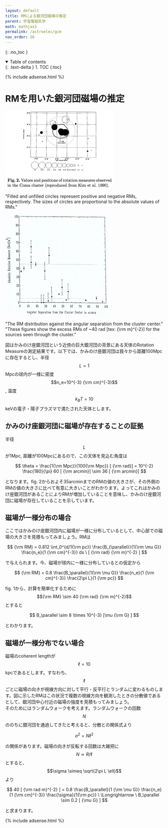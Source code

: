 ```yaml
---
layout: default
title: RMによる銀河団磁場の推定
parent: 宇宙電磁気学
math: mathjax3
permalink: /astroelec/gcm
nav_order: 26
---
```


{: .no_toc }

<details open markdown="block">
  <summary>
    Table of contents
  </summary>
  {: .text-delta }
1. TOC
{:toc}
</details>

{% include adsense.html %}

# RMを用いた銀河団磁場の推定

![Kim+ 1990, fig.1](/assets/images/astroelec/gcm_01.png)

"Filled and unfilled circles represent positive and negative RMs, respectively. The sizes of circles are proportional to the absolute values of RMs."

![Kim+ 1990, fig.2](/assets/images/astroelec/gcm_02.png)

"The RM distribution against the angular separation from the cluster center."  
"These figures show the excess RMs of ~40 rad [tex: {\rm m}^{-2}] for the sources seen through the cluster."

図はかみのけ座銀河団という近傍の巨大銀河団の背景にある天体のRotation Measureの測定結果です。以下では、かみのけ座銀河団は我々から距離100Mpcに存在するとし、半径$$L=1$$Mpcの球内が一様に密度$$n_e=10^{-3} {\rm cm}^{-3}$$, 温度$$k_B T = 10$$keVの電子・陽子プラズマで満たされた天体とします。

## かみのけ座銀河団に磁場が存在することの証拠

半径$$L$$が1Mpc, 距離が100Mpcにあるので、この天体を見込む角度は

$$
\theta 
= \frac{1{\rm Mpc}}{100{\rm Mpc}} [ {\rm rad}]
= 10^{-2} \frac{180}{\pi} 60 [ {\rm arcmin}] 
\sim 36 [ {\rm arcmin}]
$$

となります。fig. 2からおよそ35arcminまでのRMの値の大きさが、その外側のRMの値の大きさに比べて有意に大きいことがわかります。よってこれはかみのけ座銀河団があることによりRMが増加していることを意味し、かみのけ座銀河団に磁場が存在していることを示しています。

## 磁場が一様分布の場合

ここではかみのけ座銀河団内に磁場が一様に分布しているとして、中心部での磁場の大きさを見積もってみましょう。RMは

$$
{\rm RM} 
= 0.812 \int_0^{d/1{\rm pc}} \frac{B_{\parallel}}{1{\rm \mu G}} \frac{n_e}{1 {\rm cm}^{-3}} ds \ [ {\rm rad} {\rm m}^{-2} ]
$$

で与えられます。今、磁場が球内に一様に分布しているとの仮定から

$$
{\rm RM} 
= 0.8 \frac{B_\parallel}{1{\rm \mu G}} \frac{n_e}{1 {\rm cm}^{-3}} \frac{2\pi L}{1 {\rm pc}}
$$

fig. 1から、計算を簡単化するために$${\rm RM} \sim 40 {\rm rad} {\rm m}^{-2}$$とすると

$$
B_\parallel 
\sim 8 \times 10^{-3} [\mu {\rm G} ]
$$

とわかります。

## 磁場が一様分布でない場合

磁場のcoherent lengthが$$\ell = 10$$kpcであるとします。すなわち、$$\ell$$ごとに磁場の向きが視線方向に対して平行・反平行とランダムに変わるものします。図に示したRMはこの状況で複数の視線方向を観測したときの分散値であるとして、銀河団中心付近の磁場の強度を見積もってみましょう。  
そのためにはランダムウォークを考えます。ランダムウォークの回数$$N$$ののちに銀河団を通過してきたと考えると、分散との関係式より

$$
\sigma^2 = N \ell^2
$$

の関係があります。磁場の向きが反転する回数は大雑把に$$N \simeq R/\ell$$とすると、$$\sigma \simeq \sqrt{2\pi L \ell}$$より

$$
40 [ {\rm rad m}^{-2} ] 
= 0.8 \frac{B_\parallel}{1 {\rm \mu G}} \frac{n_e}{1 {\rm cm}^{-3}} \frac{\sigma}{1{\rm pc}} \ \Longrightarrow \ 
B_\parallel \sim 0.2 [ {\mu G} ]
$$

と求まります。

{% include adsense.html %}
